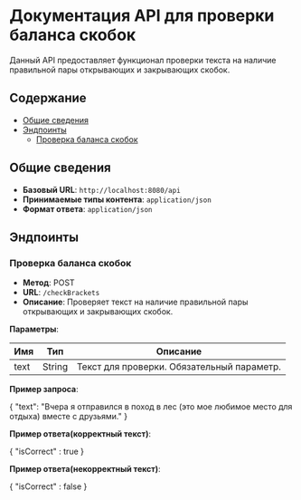 # Документация API для проверки баланса скобок

Данный API предоставляет функционал проверки текста на наличие правильной пары открывающих и закрывающих скобок.

## Содержание

- [Общие сведения](#общие-сведения)
- [Эндпоинты](#эндпоинты)
  - [Проверка баланса скобок](#проверка-баланса-скобок)


## Общие сведения  

- **Базовый URL**: `http://localhost:8080/api`
- **Принимаемые типы контента**: `application/json`
- **Формат ответа**: `application/json`

## Эндпоинты

### Проверка баланса скобок

- **Метод**: POST
- **URL**: `/checkBrackets`
- **Описание**: Проверяет текст на наличие правильной пары открывающих и закрывающих скобок.

**Параметры**:

| Имя    | Тип   | Описание                                 |
|--------|-------|------------------------------------------|
| text   | String| Текст для проверки. Обязательный параметр.|

**Пример запроса**:

{
  "text": "Вчера я отправился в поход в лес (это мое любимое место для отдыха) вместе с друзьями."
}

**Пример ответа(корректный текст)**:

{
  "isCorrect" : true
}

**Пример ответа(некорректный текст)**:

{
  "isCorrect" : false
}


